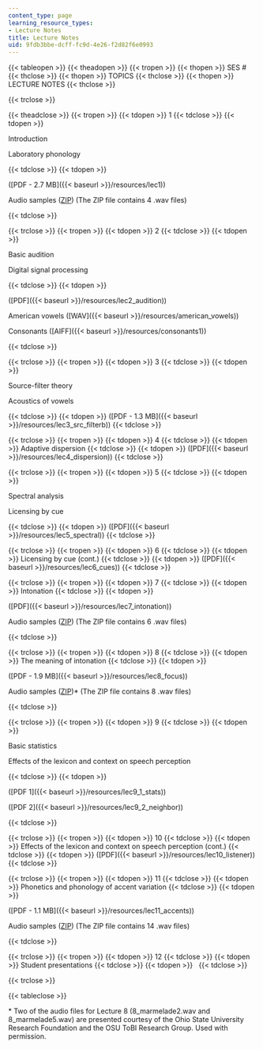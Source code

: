 ```yaml
---
content_type: page
learning_resource_types:
- Lecture Notes
title: Lecture Notes
uid: 9fdb3bbe-dcff-fc9d-4e26-f2d82f6e0993
---
```


{{< tableopen >}}
{{< theadopen >}}
{{< tropen >}}
{{< thopen >}}
SES #
{{< thclose >}}
{{< thopen >}}
TOPICS
{{< thclose >}}
{{< thopen >}}
LECTURE NOTES
{{< thclose >}}

{{< trclose >}}

{{< theadclose >}}
{{< tropen >}}
{{< tdopen >}}
1
{{< tdclose >}}
{{< tdopen >}}


Introduction

Laboratory phonology


{{< tdclose >}}
{{< tdopen >}}


([PDF - 2.7 MB]({{< baseurl >}}/resources/lec1))

Audio samples ([ZIP](/ans7870/24/24.910/s07/lecturenotes/lec1_audio.zip)) (The ZIP file contains 4 .wav files)


{{< tdclose >}}

{{< trclose >}}
{{< tropen >}}
{{< tdopen >}}
2
{{< tdclose >}}
{{< tdopen >}}


Basic audition

Digital signal processing


{{< tdclose >}}
{{< tdopen >}}


([PDF]({{< baseurl >}}/resources/lec2_audition))

American vowels ([WAV]({{< baseurl >}}/resources/american_vowels))

Consonants ([AIFF]({{< baseurl >}}/resources/consonants1))


{{< tdclose >}}

{{< trclose >}}
{{< tropen >}}
{{< tdopen >}}
3
{{< tdclose >}}
{{< tdopen >}}


Source-filter theory

Acoustics of vowels


{{< tdclose >}}
{{< tdopen >}}
([PDF - 1.3 MB]({{< baseurl >}}/resources/lec3_src_filterb))
{{< tdclose >}}

{{< trclose >}}
{{< tropen >}}
{{< tdopen >}}
4
{{< tdclose >}}
{{< tdopen >}}
Adaptive dispersion
{{< tdclose >}}
{{< tdopen >}}
([PDF]({{< baseurl >}}/resources/lec4_dispersion))
{{< tdclose >}}

{{< trclose >}}
{{< tropen >}}
{{< tdopen >}}
5
{{< tdclose >}}
{{< tdopen >}}


Spectral analysis

Licensing by cue


{{< tdclose >}}
{{< tdopen >}}
([PDF]({{< baseurl >}}/resources/lec5_spectral))
{{< tdclose >}}

{{< trclose >}}
{{< tropen >}}
{{< tdopen >}}
6
{{< tdclose >}}
{{< tdopen >}}
Licensing by cue (cont.)
{{< tdclose >}}
{{< tdopen >}}
([PDF]({{< baseurl >}}/resources/lec6_cues))
{{< tdclose >}}

{{< trclose >}}
{{< tropen >}}
{{< tdopen >}}
7
{{< tdclose >}}
{{< tdopen >}}
Intonation
{{< tdclose >}}
{{< tdopen >}}


([PDF]({{< baseurl >}}/resources/lec7_intonation))

Audio samples ([ZIP](/ans7870/24/24.910/s07/lecturenotes/lec7_audio.zip)) (The ZIP file contains 6 .wav files)


{{< tdclose >}}

{{< trclose >}}
{{< tropen >}}
{{< tdopen >}}
8
{{< tdclose >}}
{{< tdopen >}}
The meaning of intonation
{{< tdclose >}}
{{< tdopen >}}


([PDF - 1.9 MB]({{< baseurl >}}/resources/lec8_focus))

Audio samples ([ZIP](/ans7870/24/24.910/s07/lecturenotes/lec8_audio.zip))\* (The ZIP file contains 8 .wav files)


{{< tdclose >}}

{{< trclose >}}
{{< tropen >}}
{{< tdopen >}}
9
{{< tdclose >}}
{{< tdopen >}}


Basic statistics

Effects of the lexicon and context on speech perception


{{< tdclose >}}
{{< tdopen >}}


([PDF 1]({{< baseurl >}}/resources/lec9_1_stats))

([PDF 2]({{< baseurl >}}/resources/lec9_2_neighbor))


{{< tdclose >}}

{{< trclose >}}
{{< tropen >}}
{{< tdopen >}}
10
{{< tdclose >}}
{{< tdopen >}}
Effects of the lexicon and context on speech perception (cont.)
{{< tdclose >}}
{{< tdopen >}}
([PDF]({{< baseurl >}}/resources/lec10_listener))
{{< tdclose >}}

{{< trclose >}}
{{< tropen >}}
{{< tdopen >}}
11
{{< tdclose >}}
{{< tdopen >}}
Phonetics and phonology of accent variation
{{< tdclose >}}
{{< tdopen >}}


([PDF - 1.1 MB]({{< baseurl >}}/resources/lec11_accents))

Audio samples ([ZIP](/ans7870/24/24.910/s07/lecturenotes/lec11_audio.zip)) (The ZIP file contains 14 .wav files)


{{< tdclose >}}

{{< trclose >}}
{{< tropen >}}
{{< tdopen >}}
12
{{< tdclose >}}
{{< tdopen >}}
Student presentations
{{< tdclose >}}
{{< tdopen >}}
 
{{< tdclose >}}

{{< trclose >}}

{{< tableclose >}}

\* Two of the audio files for Lecture 8 (8\_marmelade2.wav and 8\_marmelade5.wav) are presented courtesy of the Ohio State University Research Foundation and the OSU ToBI Research Group. Used with permission.
